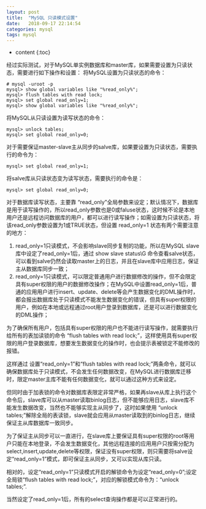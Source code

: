 ```yaml
---
layout: post
title:  "MySQL 只读模式设置"
date:   2018-09-17 22:14:54
categories: mysql
tags: mysql
---
```


* content
{:toc}


经过实际测试，对于MySQL单实例数据库和master库，如果需要设置为只读状态，需要进行如下操作和设置：
将MySQL设置为只读状态的命令：

	# mysql -uroot -p
	mysql> show global variables like "%read_only%";
	mysql> flush tables with read lock;
	mysql> set global read_only=1;
	mysql> show global variables like "%read_only%";

将MySQL从只读设置为读写状态的命令：

	mysql> unlock tables;
	mysql> set global read_only=0;

对于需要保证master-slave主从同步的salve库，如果要设置为只读状态，需要执行的命令为：

	mysql> set global read_only=1;


将salve库从只读状态变为读写状态，需要执行的命令是：

	mysql> set global read_only=0;


对于数据库读写状态，主要靠 “read_only”全局参数来设定；默认情况下，数据库是用于读写操作的，所以read_only参数也是0或faluse状态，这时候不论是本地用户还是远程访问数据库的用户，都可以进行读写操作；如需设置为只读状态，将该read_only参数设置为1或TRUE状态，但设置 read_only=1 状态有两个需要注意的地方：


1. read_only=1只读模式，不会影响slave同步复制的功能，所以在MySQL slave库中设定了read_only=1后，通过 show slave status\G 命令查看salve状态，可以看到salve仍然会读取master上的日志，并且在slave库中应用日志，保证主从数据库同步一致；
2. read_only=1只读模式，可以限定普通用户进行数据修改的操作，但不会限定具有super权限的用户的数据修改操作；在MySQL中设置read_only=1后，普通的应用用户进行insert、update、delete等会产生数据变化的DML操作时，都会报出数据库处于只读模式不能发生数据变化的错误，但具有super权限的用户，例如在本地或远程通过root用户登录到数据库，还是可以进行数据变化的DML操作；


为了确保所有用户，包括具有super权限的用户也不能进行读写操作，就需要执行给所有的表加读锁的命令 “flush tables with read lock;”，这样使用具有super权限的用户登录数据库，想要发生数据变化的操作时，也会提示表被锁定不能修改的报错。


这样通过 设置“read_only=1”和“flush tables with read lock;”两条命令，就可以确保数据库处于只读模式，不会发生任何数据改变，在MySQL进行数据库迁移时，限定master主库不能有任何数据变化，就可以通过这种方式来设定。


但同时由于加表锁的命令对数据库表限定非常严格，如果再slave从库上执行这个命令后，slave库可以从master读取binlog日志，但不能够应用日志，slave库不能发生数据改变，当然也不能够实现主从同步了，这时如果使用 “unlock tables;”解除全局的表读锁，slave就会应用从master读取到的binlog日志，继续保证主从库数据库一致同步。


为了保证主从同步可以一直进行，在slave库上要保证具有super权限的root等用户只能在本地登录，不会发生数据变化，其他远程连接的应用用户只按需分配为select,insert,update,delete等权限，保证没有super权限，则只需要将salve设定“read_only=1”模式，即可保证主从同步，又可以实现从库只读。


相对的，设定“read_only=1”只读模式开启的解锁命令为设定“read_only=0”;设定全局锁“flush tables with read lock;”，对应的解锁模式命令为：“unlock tables;”.


当然设定了read_only=1后，所有的select查询操作都是可以正常进行的。
